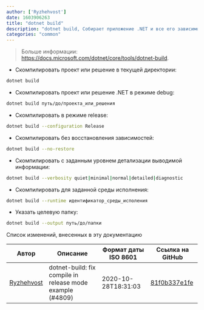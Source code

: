 ```yaml
---
author: ['Ryzhehvost']
date: 1603906263
title: "dotnet build"
description: "dotnet build, Собирает приложение .NET и все его зависимости."
categories: "common"
---
```

> Больше информации: <https://docs.microsoft.com/dotnet/core/tools/dotnet-build>.

- Скомпилировать проект или решение в текущей директории:

```bash
dotnet build
```

- Скомпилировать проект или решение .NET в режиме debug:

```bash
dotnet build путь/до/проекта_или_решения
```

- Скомпилировать в режиме release:

```bash
dotnet build --configuration Release
```

- Скомпилировать без восстановления зависимостей:

```bash
dotnet build --no-restore
```

- Скомпилировать с заданным уровнем детализации выводимой информации:

```bash
dotnet build --verbosity quiet|minimal|normal|detailed|diagnostic
```

- Скомпилировать для заданной среды исполнения:

```bash
dotnet build --runtime идентификатор_среды_исполения
```

- Указать целевую папку:

```bash
dotnet build --output путь/до/папки
```
Список изменений, внесенных в эту документацию


Автор | Описание | Формат даты ISO 8601 | Ссылка на GitHub
------|-----|-----|-----
[Ryzhehvost](mailto:kotlyar.andrey@gmail.com) | dotnet-build: fix compile in release mode example (#4809) | 2020-10-28T18:31:03 | [81f0b337e1fe](https://github.com/tldr-pages/tldr/commit/81f0b337e1feae71e1f0a6c69b711a2db9e7f466)

